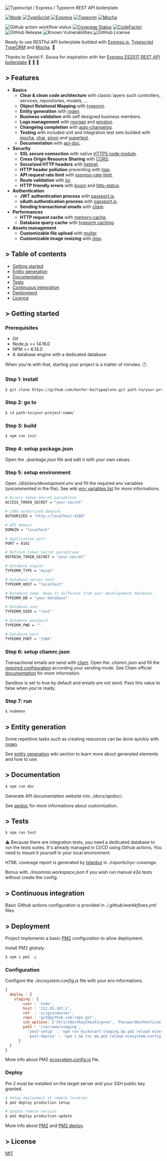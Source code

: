 ![Typescript / Express / Typeorm REST API boilerplate](https://i.ibb.co/tbqXm9Q/header-ts-boilerplate-4.png)

[![Node](https://img.shields.io/badge/Node-18.19.0-informational?logo=node.js&color=43853D)](https://nodejs.org/docs/latest-v18.x/api/index.html)
[![TypeScript](https://img.shields.io/badge/Typescript-5.3.3-informational?logo=typescript&color=2F74C0)](https://www.typescriptlang.org/)
[![Express](https://img.shields.io/badge/Express-4.18.2-informational?logo=express&color=B1B1B1)](https://expressjs.com/)
[![Typeorm](https://img.shields.io/badge/Typeorm-0.3.20-informational?logo=typeorm&color=FFAB00)](https://typeorm.io/#/)
[![Mocha](https://img.shields.io/badge/Mocha-10.3.0-informational?logo=mocha&color=8A6343)](https://mochajs.org)

![Github action workflow status](https://github.com/steve-lebleu/typeplate/actions/workflows/build.yml/badge.svg?branch=master)
[![Coverage Status](https://coveralls.io/repos/github/steve-lebleu/typeplate/badge.svg?branch=master)](https://coveralls.io/github/steve-lebleu/typeplate?branch=master)
[![CodeFactor](https://www.codefactor.io/repository/github/steve-lebleu/typeplate/badge)](https://www.codefactor.io/repository/github/steve-lebleu/typeplate)
![GitHub Release](https://img.shields.io/github/v/release/steve-lebleu/typeplate?logo=Github)
![Known Vulnerabilities](https://snyk.io/test/github/steve-lebleu/typeplate/badge.svg)
![GitHub License](https://img.shields.io/github/license/steve-lebleu/typeplate?color=%230A7BBC)

Ready to use RESTful API boilerplate builded with [Express.js](http://expressjs.com/en/4x/api.html), [Typescript](https://github.com/Microsoft/TypeScript)  [TypeORM](https://github.com/typeorm/typeorm) and [Mocha](https://mochajs.org/). 🤘

Thanks to Daniel F. Sousa for inspiration with her [Express ES2017 REST API boilerplate](https://github.com/danielfsousa/express-rest-boilerplate) :beer: :beer: :beer:

## > Features

- **Basics**
  - **Clear & clean code architecture** with classic layers such controllers, services, repositories, models, ...
  - **Object Relational Mapping** with [typeorm](https://typeorm.io/#/).
  - **Entity generation** with [rsgen](https://github.com/konfer-be/rsgen).
  - **Business validation** with self designed business members.
  - **Logs management** with [morgan](https://github.com/expressjs/morgan) and [winston](https://github.com/winstonjs/winston).
  - **Changelog completion** with [auto-changelog](https://www.npmjs.com/package/auto-changelog).
  - **Testing** with included unit and integration test sets builded with [mocha](https://mochajs.org/), [chai](https://www.chaijs.com/), [sinon](https://sinonjs.org/) and [supertest](https://github.com/visionmedia/supertest).
  - **Documentation** with [api-doc](https://apidocjs.com/).
- **Security**
  - **SSL secure connection** with native [HTTPS node module](https://nodejs.org/docs/latest-v14.x/api/https.html).
  - **Cross Origin Resource Sharing** with [CORS](https://expressjs.com/en/resources/middleware/cors.html).
  - **Securized HTTP headers** with [helmet](https://helmetjs.github.io/).
  - **HTTP header pollution** preventing with [hpp](https://www.npmjs.com/package/hpp).
  - **API request rate limit** with [express-rate-limit](https://www.npmjs.com/package/express-rate-limit).
  - **Route validation** with [joi](https://github.com/hapijs/joi).
  - **HTTP friendly errors** with [boom](https://github.com/hapijs/boom) and [http-status](https://www.npmjs.com/package/http-status).
- **Authentication**
  - **JWT authentication process** with [passport.js](http://www.passportjs.org/).
  - **oAuth authentication process** with [passport.js](http://www.passportjs.org/). 
  - **Sending transactional emails** with [cliam](https://github.com/konfer-be/cliam).
- **Performances**
  - **HTTP request cache** with [memory-cache](https://www.npmjs.com/package/memory-cache).
  - **Database query cache** with [typeorm caching](https://github.com/typeorm/typeorm/blob/master/docs/caching.md).
- **Assets management**
  - **Customizable file upload** with [multer](https://www.npmjs.com/package/multer).
  - **Customizable image resizing** with [jimp](https://www.npmjs.com/package/jimp).

## > Table of contents

* [Getting started](#getting-started)
* [Entity generation](#entity-generation)
* [Documentation](#documentation)
* [Tests](#tests)
* [Continuous integration](#continuous-integration)
* [Deployment](#deployment)
* [Licence](#licence)

## > Getting started

### Prerequisites

* Git
* Node.js >= 14.16.0
* NPM >= 6.14.0
* A database engine with a dedicated database

When you're with that, starting your project is a matter of minutes. :clock12:

### Step 1: install

```bash
$ git clone https://github.com/konfer-be/typeplate.git path-to/your-project-name/
```

### Step 2: go to

```bash
$ cd path-to/your-project-name/
```

### Step 3: build

```bash
$ npm run init
```

### Step 4: setup package.json

Open the *./package.json* file and edit it with your own values.

### Step 5: setup environment

Open *./dist/env/development.env* and fill the required env variables (uncommented in the file). See wiki [env variables list](https://github.com/steve-lebleu/typeplate/wiki/Environment-variables) for more informations.

```bash
# Access token Secret passphrase
ACCESS_TOKEN_SECRET = "your-secret"

# CORS authorized domains
AUTHORIZED = "http://localhost:4200"

# API domain
DOMAIN = "localhost"

# Application port.
PORT = 8101

# Refresh token Secret passphrase
REFRESH_TOKEN_SECRET = "your-secret"

# Database engine
TYPEORM_TYPE = "mysql"

# Database server host
TYPEORM_HOST = "localhost"

# Database name. Keep it different from your developement database.
TYPEORM_DB = "your-database"

# Database user
TYPEORM_USER = "root"

# Database password
TYPEORM_PWD = ""

# Database port
TYPEORM_PORT = "3306"
```

### Step 6: setup cliamrc.json

Transactional emails are send with [cliam](https://github.com/steve-lebleu/cliam). Open the *.cliamrc.json* and fill the [required configuration](https://github.com/steve-lebleu/cliam/wiki/Configuration) according your sending mode. See Cliam official [documentation](https://github.com/steve-lebleu/cliam/wiki) for more information.

Sandbox is set to true by default and emails are not send. Pass this value to false when you're ready.

### Step 7: run

```bash
$ nodemon
```

## > Entity generation

Some repetitive tasks such as creating resources can be done quickly with [rsgen](https://github.com/steve-lebleu/rsgen).

See [entity generation](https://github.com/steve-lebleu/typeplate/wiki/Entity-generation) wiki section to learn more about generated elements and how to use.

## > Documentation

```bash
$ npm run doc
```

Generate API documentation website into *./docs/apidoc/*.

See [apidoc](http://apidocjs.com/) for more informations about customization.

## > Tests

```bash
$ npm run test
```

:warning: Because there are integration tests, you need a dedicated database to run the tests suites. It's already managed in CI/CD using Github actions, You need to mount it yourself in your local environment.

HTML coverage report is generated by [Istanbul](https://github.com/gotwarlost/istanbul) in *./reports/nyc-coverage*.

Bonus with *./insomnia.workspace.json* if you wish run manual e2e tests without create the config.

## > Continuous integration

Basic Github actions configuration is provided in *./.github/workkflows.yml* files.

## > Deployment

Project implements a basic [PM2](https://github.com/Unitech/PM2/) configuration to allow deployment.

Install PM2 globaly :

```bash
$ npm i pm2 -g
```

### Configuration

Configure the *./ecosystem.config.js* file with your env informations.

```javascript
{
  deploy : {
    staging : {
        user : 'node',
        host : '212.83.163.1',
        ref  : 'origin/master',
        repo : 'git@github.com:repo.git',
        ssh_options: ['StrictHostKeyChecking=no', 'PasswordAuthentication=yes', 'ForwardAgent=yes'],
        path : '/var/www/staging',
          'post-setup' : 'npm run kickstart:staging && pm2 reload ecosystem.config.js --env staging',
          'post-deploy' : 'npm i && tsc && pm2 reload ecosystem.config.js --env staging'
      }
  }
}
```
More info about PM2 [ecosystem.config.js](https://pm2.io/doc/en/runtime/reference/ecosystem-file/) file.

### Deploy

Pm 2 must be installed on the target server and your SSH public key granted.

```bash
# Setup deployment at remote location
$ pm2 deploy production setup

# Update remote version
$ pm2 deploy production update
```

More info about [PM2](http://pm2.keymetrics.io/docs/usage/quick-start/) and [PM2 deploy](https://pm2.io/doc/en/runtime/guide/easy-deploy-with-ssh/).

## > License

[MIT](/LICENSE)